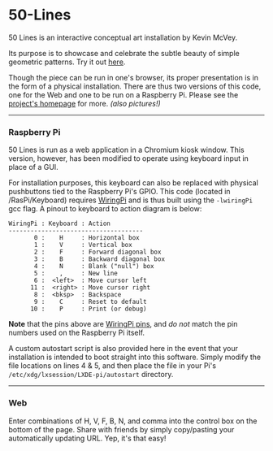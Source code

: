 # 50-Lines

50 Lines is an interactive conceptual art installation by Kevin McVey.

Its purpose is to showcase and celebrate the subtle beauty of simple geometric patterns. Try it out [here](http://kevin.4mcveys.com/50/lines.html).

Though the piece can be run in one's browser, its proper presentation is in the form of a physical installation. There are thus two versions of this code, one for the Web and one to be run on a Raspberry Pi. Please see the [project's homepage](http://kevin.4mcveys.com/v50/) for more. *(also pictures!)*

---

### Raspberry Pi
50 Lines is run as a web application in a Chromium kiosk window. This version, however, has been modified to operate using keyboard input in place of a GUI. 

For installation purposes, this keyboard can also be replaced with physical pushbuttons tied to the Raspberry Pi's GPIO. This code (located in /RasPi/Keyboard) requires [WiringPi](http://wiringpi.com/) and is thus built using the `-lwiringPi` gcc flag. A pinout to keyboard to action diagram is below:

```
WiringPi : Keyboard : Action
-------------------------------------
       0 :    H     : Horizontal box
       1 :    V     : Vertical box
       2 :    F     : Forward diagonal box
       3 :    B     : Backward diagonal box
       4 :    N     : Blank ("null") box
       5 :    ,     : New line
       6 :  <left>  : Move cursor left
      11 :  <right> : Move cursor right
       8 :  <bksp>  : Backspace
       9 :    C     : Reset to default
      10 :    P     : Print (or debug)
```

**Note** that the pins above are [WiringPi pins](http://wiringpi.com/pins/), and *do not* match the pin numbers used on the Raspberry Pi itself.

A custom autostart script is also provided here in the event that your installation is intended to boot straight into this software. Simply modify the file locations on lines 4 & 5, and then place the file in your Pi's `/etc/xdg/lxsession/LXDE-pi/autostart` directory.

---

### Web

Enter combinations of H, V, F, B, N, and comma into the control box on the bottom of the page. Share with friends by simply copy/pasting your automatically updating URL. Yep, it's that easy!
